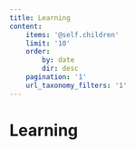 ```yaml
---
title: Learning
content:
    items: '@self.children'
    limit: '10'
    order:
        by: date
        dir: desc
    pagination: '1'
    url_taxonomy_filters: '1'
---
```


# Learning